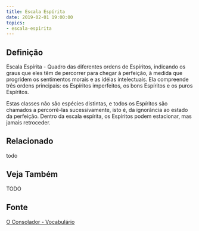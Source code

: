 ```yaml
---
title: Escala Espírita
date: 2019-02-01 19:00:00
topics:
- escala-espirita
---
```


## Definição
Escala Espírita - Quadro das diferentes ordens de Espíritos, indicando os graus
que eles têm de percorrer para chegar à perfeição, à medida que progridem os
sentimentos morais e as idéias intelectuais. Ela compreende três ordens
principais: os Espíritos imperfeitos, os bons Espíritos e os puros Espíritos.

Estas classes não são espécies distintas, e todos os Espíritos são chamados a
percorrê-las sucessivamente, isto é, da ignorância ao estado da perfeição.
Dentro da escala espírita, os Espíritos podem estacionar, mas jamais
retroceder. 

## Relacionado
todo

## Veja Também
TODO

## Fonte
[O Consolador - Vocabulário](http://www.oconsolador.com.br/linkfixo/vocabulario/principal.html)


